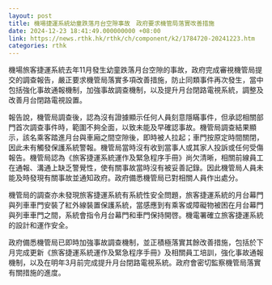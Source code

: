 ```yaml
---
layout: post
title: 機場捷運系統幼童跌落月台空隙事故　政府要求機管局落實改善措施
date: 2024-12-23 18:41:49.000000000 +08:00
link: https://news.rthk.hk/rthk/ch/component/k2/1784720-20241223.htm
categories: rthk
---
```


機場旅客捷運系統去年11月發生幼童跌落月台空隙的事故，政府完成審視機管局提交的調查報告，嚴正要求機管局落實多項改善措施，防止同類事件再次發生，當中包括強化事故通報機制，加強事故調查機制，以及提升月台閉路電視系統，調整及改善月台閉路電視設置。

報告說，機管局調查後，認為沒有證據顯示任何人員刻意隱瞞事件，但承認相關部門首次調查事件時，範圍不夠全面，以致未能及早確認事故。機管局調查結果顯示，該名乘客踏進月台與車廂之間空隙後，即時被人拉起；車門按原定時間關閉，因此未有觸發保護系統警報。機管局當時沒有收到當事人或其家人投訴或任何受傷報告。機管局認為《旅客捷運系統運作及緊急程序手冊》尚欠清晰，相關前線員工在通報、溝通上缺乏警覺性，使有關事故當時沒有被妥善記錄。因此機管局人員未能及時發現有關事故並通知政府。政府備悉機管局已對相關人員作出處分。

機管局的調查亦未發現旅客捷運系統有系統性安全問題，旅客捷運系統的月台幕門與列車車門安裝了紅外線裝置保護系統，當感應到有乘客或障礙物被困在月台幕門與列車車門之間，系統會指令月台幕門和車門保持開啓。機電署確立旅客捷運系統的設計和運作安全。

​政府備悉機管局已即時加強事故調查機制，並正積極落實其餘改善措施，包括於下月完成更新《旅客捷運系統運作及緊急程序手冊》及相關員工培訓，強化事故通報機制，以及在明年3月前完成提升月台閉路電視系統。政府會密切監察機管局落實有關措施的進度。
